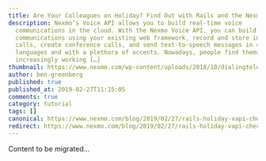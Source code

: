 ```yaml
---
title: Are Your Colleagues on Holiday? Find Out with Rails and the Nexmo Voice API
description: Nexmo’s Voice API allows you to build real-time voice
  communications in the cloud. With the Nexmo Voice API, you can build voice
  communications using your existing web framework, record and store inbound
  calls, create conference calls, and send text-to-speech messages in 40
  languages and with a plethora of accents. Nowadays, people find themselves
  increasingly working […]
thumbnail: https://www.nexmo.com/wp-content/uploads/2018/10/dialingtelephonekeypadco_536224original.jpg
author: ben-greenberg
published: true
published_at: 2019-02-27T11:15:05
comments: true
category: tutorial
tags: []
canonical: https://www.nexmo.com/blog/2019/02/27/rails-holiday-vapi-checker-dr
redirect: https://www.nexmo.com/blog/2019/02/27/rails-holiday-vapi-checker-dr
---
```

Content to be migrated...
